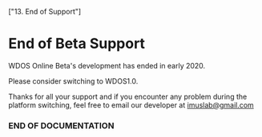 ["13. End of Support"]

# End of Beta Support

WDOS Online Beta's development has ended in early 2020.

Please consider switching to WDOS1.0.



Thanks for all your support and if you encounter any problem during the platform switching, feel free to email our developer at [imuslab@gmail.com](mailto:imuslab@gmail.com)

### END OF DOCUMENTATION

